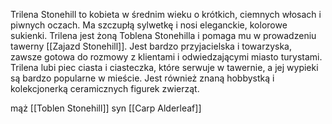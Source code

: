 Trilena Stonehill to kobieta w średnim wieku o krótkich, ciemnych włosach i piwnych oczach. Ma szczupłą sylwetkę i nosi eleganckie, kolorowe sukienki. Trilena jest żoną Toblena Stonehilla i pomaga mu w prowadzeniu tawerny [[Zajazd Stonehill]]. Jest bardzo przyjacielska i towarzyska, zawsze gotowa do rozmowy z klientami i odwiedzającymi miasto turystami. Trilena lubi piec ciasta i ciasteczka, które serwuje w tawernie, a jej wypieki są bardzo popularne w mieście. Jest również znaną hobbystką i kolekcjonerką ceramicznych figurek zwierząt.

mąż [[Toblen Stonehill]]
syn [[Carp Alderleaf]]
